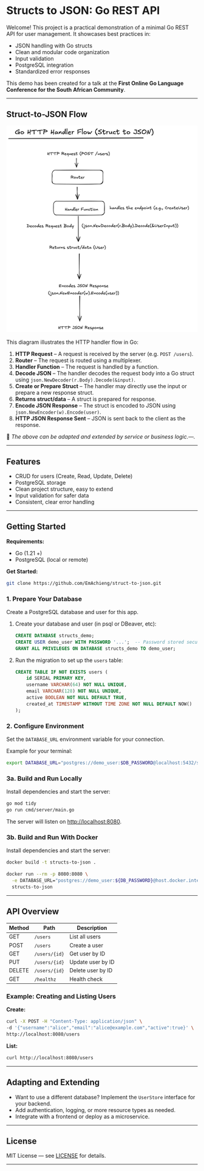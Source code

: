 # Structs to JSON: Go REST API

Welcome! This project is a practical demonstration of a minimal Go REST API for user management. It showcases best practices in:

- JSON handling with Go structs  
- Clean and modular code organization  
- Input validation  
- PostgreSQL integration  
- Standardized error responses  

This demo has been created for a talk at the **First Online Go Language Conference for the South African Community**.

---

## Struct-to-JSON Flow

![Struct-to-JSON Flow Diagram](Struct-to-JSON.png)

This diagram illustrates the HTTP handler flow in Go:

1. **HTTP Request** – A request is received by the server (e.g. `POST /users`).
2. **Router** – The request is routed using a multiplexer.
3. **Handler Function** – The request is handled by a function.
4. **Decode JSON** – The handler decodes the request body into a Go struct using `json.NewDecoder(r.Body).Decode(&input)`.
5. **Create or Prepare Struct** – The handler may directly use the input or prepare a new response struct.
6. **Returns struct/data** – A struct is prepared for response.
7. **Encode JSON Response** – The struct is encoded to JSON using `json.NewEncoder(w).Encode(user)`.
8. **HTTP JSON Response Sent** – JSON is sent back to the client as the response.

📌  _The above can be adapted and extended by service or business logic.—._


---

## Features

- CRUD for users (Create, Read, Update, Delete)
- PostgreSQL storage 
- Clean project structure, easy to extend
- Input validation for safer data
- Consistent, clear error handling
---

## Getting Started

**Requirements:**  
- Go (1.21 +)
- PostgreSQL (local or remote)

**Get Started:** 
```sh
git clone https://github.com/EmAchieng/struct-to-json.git
```
### 1. Prepare Your Database

Create a PostgreSQL database and user for this app.  

1. Create your database and user (in psql or DBeaver, etc):
    ```sql
    CREATE DATABASE structs_demo;
    CREATE USER demo_user WITH PASSWORD '...';  -- Password stored securely elsewhere
    GRANT ALL PRIVILEGES ON DATABASE structs_demo TO demo_user;
    ```

2. Run the migration to set up the `users` table:
    ```sql
    CREATE TABLE IF NOT EXISTS users (
        id SERIAL PRIMARY KEY,
        username VARCHAR(64) NOT NULL UNIQUE,
        email VARCHAR(128) NOT NULL UNIQUE,
        active BOOLEAN NOT NULL DEFAULT TRUE,
        created_at TIMESTAMP WITHOUT TIME ZONE NOT NULL DEFAULT NOW()
    );
    ```

### 2. Configure Environment

Set the `DATABASE_URL` environment variable for your connection.  

Example for your terminal:
```sh
export DATABASE_URL="postgres://demo_user:$DB_PASSWORD@localhost:5432/structs_demo?sslmode=disable"
```

### 3a. Build and Run Locally

Install dependencies and start the server:
```sh
go mod tidy
go run cmd/server/main.go
```
The server will listen on [http://localhost:8080](http://localhost:8080).

### 3b. Build and Run With Docker

Install dependencies and start the server:
```sh
docker build -t structs-to-json .
```

```sh
docker run --rm -p 8080:8080 \
  -e DATABASE_URL="postgres://demo_user:${DB_PASSWORD}@host.docker.internal:5432/structs_demo?sslmode=disable" \
  structs-to-json
```
---

## API Overview

| Method | Path           | Description           |
|--------|----------------|----------------------|
| GET    | `/users`       | List all users       |
| POST   | `/users`       | Create a user        |
| GET    | `/users/{id}`  | Get user by ID       |
| PUT    | `/users/{id}`  | Update user by ID    |
| DELETE | `/users/{id}`  | Delete user by ID    |
| GET    | `/healthz`     | Health check         |

### Example: Creating and Listing Users

**Create:**
```sh
curl -X POST -H "Content-Type: application/json" \
-d '{"username":"alice","email":"alice@example.com","active":true}' \
http://localhost:8080/users
```

**List:**
```sh
curl http://localhost:8080/users
```

---

## Adapting and Extending

- Want to use a different database? Implement the `UserStore` interface for your backend.
- Add authentication, logging, or more resource types as needed.
- Integrate with a frontend or deploy as a microservice.
---

## License

MIT License — see [LICENSE](LICENSE) for details.

---